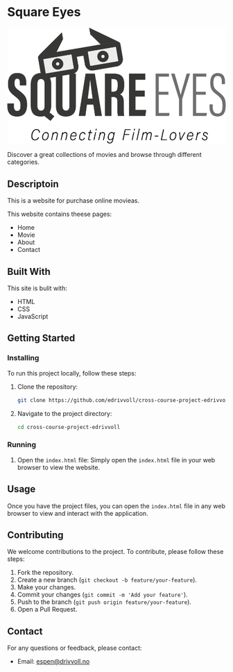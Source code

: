 # Square Eyes

![image](./images/SquareEyes_Logo.png)

Discover a great collections of movies and browse through different categories.

## Descriptoin

This is a website for purchase online movieas.

This website contains theese pages:

- Home
- Movie
- About
- Contact

## Built With
This site is bulit with:
- HTML
- CSS
- JavaScript

## Getting Started

### Installing

To run this project locally, follow these steps:

1. Clone the repository:
    ```bash
    git clone https://github.com/edrivvoll/cross-course-project-edrivvoll.git
    ```

2. Navigate to the project directory:
    ```bash
    cd cross-course-project-edrivvoll
    ```

### Running

1. Open the `index.html` file:
    Simply open the `index.html` file in your web browser to view the website.

## Usage

Once you have the project files, you can open the `index.html` file in any web browser to view and interact with the application.


## Contributing

We welcome contributions to the project. To contribute, please follow these steps:

1. Fork the repository.
2. Create a new branch (`git checkout -b feature/your-feature`).
3. Make your changes.
4. Commit your changes (`git commit -m 'Add your feature'`).
5. Push to the branch (`git push origin feature/your-feature`).
6. Open a Pull Request.

## Contact

For any questions or feedback, please contact:

- Email: espen@drivvoll.no
